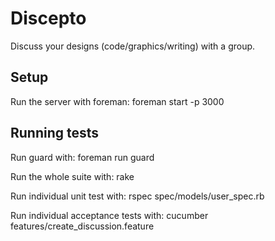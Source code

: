 Discepto
========

Discuss your designs (code/graphics/writing) with a group.

Setup
-----

Run the server with foreman:
    foreman start -p 3000

Running tests
-------------

Run guard with:
    foreman run guard

Run the whole suite with:
    rake

Run individual unit test with:
    rspec spec/models/user_spec.rb

Run individual acceptance tests with:
    cucumber features/create_discussion.feature
